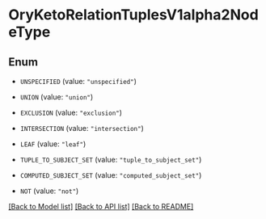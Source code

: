 # OryKetoRelationTuplesV1alpha2NodeType

## Enum


* `UNSPECIFIED` (value: `"unspecified"`)

* `UNION` (value: `"union"`)

* `EXCLUSION` (value: `"exclusion"`)

* `INTERSECTION` (value: `"intersection"`)

* `LEAF` (value: `"leaf"`)

* `TUPLE_TO_SUBJECT_SET` (value: `"tuple_to_subject_set"`)

* `COMPUTED_SUBJECT_SET` (value: `"computed_subject_set"`)

* `NOT` (value: `"not"`)


[[Back to Model list]](../README.md#documentation-for-models) [[Back to API list]](../README.md#documentation-for-api-endpoints) [[Back to README]](../README.md)


